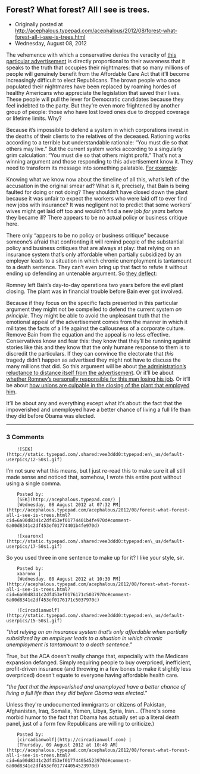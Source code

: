 ## Forest? What forest? All I see is trees.

 * Originally posted at http://acephalous.typepad.com/acephalous/2012/08/forest-what-forest-all-i-see-is-trees.html
 * Wednesday, August 08, 2012



The vehemence with which a conservative denies the veracity of [this particular advertisement](http://whitehouse.blogs.cnn.com/2012/08/07/ad-linking-romney-to-death-of-the-wife-of-a-laid-off-steelworker-not-accurate/) is directly proportional to their awareness that it speaks to the truth  that occupies their nightmares: that so many millions of people will  genuinely benefit from the Affordable Care Act that it’ll become  increasingly difficult to elect Republicans. The brown people who once  populated their nightmares have been replaced by roaming hordes of  healthy Americans who appreciate the legislation that saved their lives.  These people will pull the lever for Democratic candidates because they  feel indebted to the party. But they’re even more frightened by another  group of people: those who have lost loved ones due to dropped coverage  or lifetime limits. Why?

Because it’s impossible to defend a system in which corporations  invest in the deaths of their clients to the relatives of the deceased.  Rationing works according to a terrible but understandable rationale:  “You must die so that others may live.” But the current system works  according to a singularly grim calculation: “You must die so that others  might profit.” That’s not a winning argument and those responding to  this advertisement know it. They need to transform its message into  something palatable. [For example](http://hotair.com/archives/2012/08/07/cnn-wife-of-steelworker-in-new-obama-super-pac-ad-still-had-job-and-health-insurance-after-he-lost-his/):

Knowing what we know now about the timeline of all this,  what’s left of  the accusation in the original smear ad? What is it,  precisely, that  Bain is being faulted for doing or not doing? They  shouldn’t have closed  down the plant because it was unfair to expect  the workers who were  laid off to ever find new jobs with insurance? It  was negligent not to  predict that some workers’ wives might get laid  off too and wouldn’t  find a new job _for years_ before they became ill? There appears to be no actual policy or business critique here.

There only “appears to be no policy or business critique” because  someone’s afraid that confronting it will remind people of the  substantial policy and business critiques that are always at play: that  relying on an insurance system that’s only affordable when partially  subsidized by an employer leads to a situation in which chronic  unemployment is tantamount to a death sentence. They can’t even bring up  that fact to refute it without ending up defending an untenable  argument. So [they deflect](http://patterico.com/2012/08/08/most-disingenuous-ad-ever/):

Romney left Bain’s day-to-day operations two years before  the evil plant  closing.  The plant was in financial trouble before  Bain ever got  involved.

Because if they focus on the specific facts presented in this  particular argument they might not be compelled to defend the current  system _on principle_. They might be able to avoid the unpleasant  truth that the emotional appeal of the advertisement comes from the  manner in which it militates the facts of a life against the callousness  of a corporate culture. Remove Bain from the equation and the appeal is  no less effective. Conservatives know and fear this: they know that  they’ll be running against stories like this and they know that the only  humane response to them is to discredit the particulars. If they can  convince the electorate that _this_ tragedy didn’t happen as advertised they might not have to discuss the many millions that did. So this argument will be about [the administration’s reluctance to distance itself from the advertisement](http://www.nationalreview.com/corner/313419/obama-camp-not-familiar-guy-who-was-their-ad-conference-call-katrina-trinko). Or it’ll be about [whether Romney’s personally responsible for this man losing his job](http://althouse.blogspot.com/2012/08/romney-campaign-expresses-pride-in.html). Or it’ll be about [how unions are culpable in the closing of the plant that employed him](http://michellemalkin.com/2012/08/08/meet-the-real-workers-obama-screwed-over/).

It’ll be about any and everything except what it’s about: the fact  that the impoverished and unemployed have a better chance of living a  full life than they did before Obama was elected.

		

* * *

### 3 Comments 

		

                
[]()

	

		![SEK](http://static.typepad.com/.shared:vee3ddd0:typepad:en\_us/default-userpics/12-50si.gif)
	

	

		

I’m not sure what this means, but I just re-read this to make sure it all still made sense and noticed that, somehow, I wrote this entire post without using a single comma.

	

		Posted by:
		[SEK](http://acephalous.typepad.com/) |
		[Wednesday, 08 August 2012 at 07:32 PM](http://acephalous.typepad.com/acephalous/2012/08/forest-what-forest-all-i-see-is-trees.html?cid=6a00d8341c2df453ef01774401b4fe970d#comment-6a00d8341c2df453ef01774401b4fe970d)

[]()

	

		![xaaronx](http://static.typepad.com/.shared:vee3ddd0:typepad:en\_us/default-userpics/17-50si.gif)
	

	

		

So you used three in one sentence to make up for it? I like your style, sir.

	

		Posted by:
		xaaronx |
		[Wednesday, 08 August 2012 at 10:30 PM](http://acephalous.typepad.com/acephalous/2012/08/forest-what-forest-all-i-see-is-trees.html?cid=6a00d8341c2df453ef0176171c5037970c#comment-6a00d8341c2df453ef0176171c5037970c)

[]()

	

		![circadianwolf](http://static.typepad.com/.shared:vee3ddd0:typepad:en\_us/default-userpics/15-50si.gif)
	

	

		

_"that relying on an insurance system that’s only affordable when partially subsidized by an employer leads to a situation in which chronic unemployment is tantamount to a death sentence."_

True, but the ACA doesn't really change that, especially with the Medicare expansion defanged. Simply requiring people to buy overpriced, inefficient, profit-driven insurance (and throwing in a few bones to make it slightly less overpriced) doesn't equate to everyone having affordable health care.

_"the fact that the impoverished and unemployed have a better chance of living a full life than they did before Obama was elected."_

Unless they're undocumented immigrants or citizens of Pakistan, Afghanistan, Iraq, Somalia, Yemen, Libya, Syria, Iran... (There's some morbid humor to the fact that Obama has actually set up a literal death panel, just of a form few Republicans are willing to criticize.)

	

		Posted by:
		[circadianwolf](http://circadianwolf.com) |
		[Thursday, 09 August 2012 at 10:49 AM](http://acephalous.typepad.com/acephalous/2012/08/forest-what-forest-all-i-see-is-trees.html?cid=6a00d8341c2df453ef017744054523970d#comment-6a00d8341c2df453ef017744054523970d)

		

        